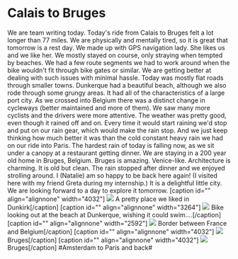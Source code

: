 # Calais to Bruges
We are team writing today. Today's ride from Calais to Bruges felt a lot longer than 77 miles. We are physically and mentally tired, so it is great that tomorrow is a rest day. We made up with GPS navigation lady. She likes us and we like her. We mostly stayed on course, only straying when tempted by beaches. We had a few route segments we had to work around when the bike wouldn't fit through bike gates or similar. We are getting better at dealing with such issues with minimal hassle. Today was mostly flat roads through smaller towns. Dunkerque had a beautiful beach, although we also rode through some grungy areas. It had all of the characteristics of a large port city. As we crossed into Belgium there was a distinct change in cycleways (better maintained and more of them). We saw many more cyclists and the drivers were more attentive. The weather was pretty good, even though it rained off and on. Every time it would start raining we'd stop and put on our rain gear, which would make the rain stop. And we just keep thinking how much better it was than the cold constant heavy rain we had on our ride into Paris. The hardest rain of today is falling now, as we sit under a canopy at a restaurant getting dinner. We are staying in a 200 year old home in Bruges, Belgium.  Bruges is amazing. Venice-like. Architecture is charming. It is old but clean. The rain stopped after dinner and we enjoyed strolling around. I (Natalie) am so happy to be back here again! (I visited here with my friend Greta during my internship.) It is a delightful little city. We are looking forward to a day to explore it tomorrow. [caption id="" align="alignnone" width="4032"] 
![](data/d6c23268-ee6d-4e27-9334-a240c652c522.jpg)
 A pretty place we liked in Dunkirk[/caption] [caption id="" align="alignnone" width="3264"] 
![](data/752977bb-51ea-493e-a375-fabd8f10d6f2.jpg)
 Bike looking out at the beach at Dunkerque, wishing it could swim....[/caption] [caption id="" align="alignnone" width="2592"] 
![](data/a6127073-c397-430d-96f1-a2a07601d610.jpg)
 Border between France and Belgium[/caption] [caption id="" align="alignnone" width="4032"] 
![](data/23d84913-89a1-4594-a587-01409d2095b5.jpg)
 Bruges[/caption] [caption id="" align="alignnone" width="4032"] 
![](data/46b06e62-6a9f-4827-9e58-4e087f6b2160.jpg)
 Bruges[/caption]
#Amsterdam to Paris and back#